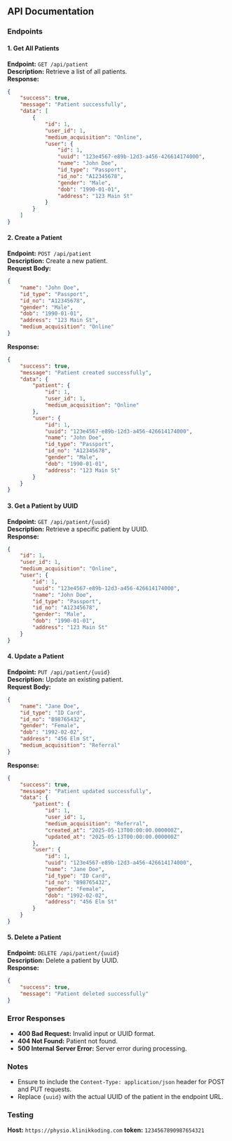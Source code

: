 ## API Documentation

### Endpoints

#### 1. Get All Patients
**Endpoint:** `GET /api/patient`  
**Description:** Retrieve a list of all patients.  
**Response:**
```json
{
    "success": true,
    "message": "Patient successfully",
    "data": [
        {
            "id": 1,
            "user_id": 1,
            "medium_acquisition": "Online",
            "user": {
                "id": 1,
                "uuid": "123e4567-e89b-12d3-a456-426614174000",
                "name": "John Doe",
                "id_type": "Passport",
                "id_no": "A12345678",
                "gender": "Male",
                "dob": "1990-01-01",
                "address": "123 Main St"
            }
        }
    ]
}
```

#### 2. Create a Patient
**Endpoint:** `POST /api/patient`  
**Description:** Create a new patient.  
**Request Body:**
```json
{
    "name": "John Doe",
    "id_type": "Passport",
    "id_no": "A12345678",
    "gender": "Male",
    "dob": "1990-01-01",
    "address": "123 Main St",
    "medium_acquisition": "Online"
}
```
**Response:**
```json
{
    "success": true,
    "message": "Patient created successfully",
    "data": {
        "patient": {
            "id": 1,
            "user_id": 1,
            "medium_acquisition": "Online"
        },
        "user": {
            "id": 1,
            "uuid": "123e4567-e89b-12d3-a456-426614174000",
            "name": "John Doe",
            "id_type": "Passport",
            "id_no": "A12345678",
            "gender": "Male",
            "dob": "1990-01-01",
            "address": "123 Main St"
        }
    }
}
```

#### 3. Get a Patient by UUID
**Endpoint:** `GET /api/patient/{uuid}`  
**Description:** Retrieve a specific patient by UUID.  
**Response:**
```json
{
    "id": 1,
    "user_id": 1,
    "medium_acquisition": "Online",
    "user": {
        "id": 1,
        "uuid": "123e4567-e89b-12d3-a456-426614174000",
        "name": "John Doe",
        "id_type": "Passport",
        "id_no": "A12345678",
        "gender": "Male",
        "dob": "1990-01-01",
        "address": "123 Main St"
    }
}
```

#### 4. Update a Patient
**Endpoint:** `PUT /api/patient/{uuid}`  
**Description:** Update an existing patient.  
**Request Body:**
```json
{
    "name": "Jane Doe",
    "id_type": "ID Card",
    "id_no": "B98765432",
    "gender": "Female",
    "dob": "1992-02-02",
    "address": "456 Elm St",
    "medium_acquisition": "Referral"
}
```
**Response:**
```json
{
    "success": true,
    "message": "Patient updated successfully",
    "data": {
        "patient": {
            "id": 1,
            "user_id": 1,
            "medium_acquisition": "Referral",
            "created_at": "2025-05-13T00:00:00.000000Z",
            "updated_at": "2025-05-13T00:00:00.000000Z"
        },
        "user": {
            "id": 1,
            "uuid": "123e4567-e89b-12d3-a456-426614174000",
            "name": "Jane Doe",
            "id_type": "ID Card",
            "id_no": "B98765432",
            "gender": "Female",
            "dob": "1992-02-02",
            "address": "456 Elm St"
        }
    }
}
```

#### 5. Delete a Patient
**Endpoint:** `DELETE /api/patient/{uuid}`  
**Description:** Delete a patient by UUID.  
**Response:**
```json
{
    "success": true,
    "message": "Patient deleted successfully"
}
```

### Error Responses
- **400 Bad Request:** Invalid input or UUID format.
- **404 Not Found:** Patient not found.
- **500 Internal Server Error:** Server error during processing.

### Notes
- Ensure to include the `Content-Type: application/json` header for POST and PUT requests.
- Replace `{uuid}` with the actual UUID of the patient in the endpoint URL.

### Testing
**Host:** `https://physio.klinikkoding.com`
**token:** `1234567890987654321`